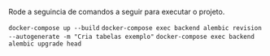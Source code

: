 Rode a seguincia de comandos a seguir para executar o projeto.

`docker-compose up --build`
`docker-compose exec backend alembic revision --autogenerate -m "Cria tabelas exemplo"`
`docker-compose exec backend alembic upgrade head`